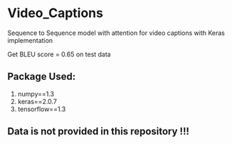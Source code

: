 # Video_Captions
Sequence to Sequence model with attention for video captions with Keras implementation

Get BLEU score = 0.65 on test data

## Package Used:
1. numpy==1.3
2. keras==2.0.7
3. tensorflow==1.3

## Data is not provided in this repository !!!

